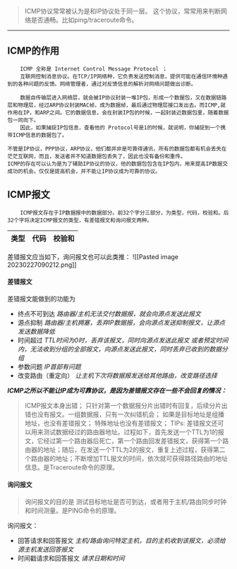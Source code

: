 >ICMP协议常常被认为是和IP协议处于同一层。
>这个协议，常常用来判断网络是否通畅。比如ping/traceroute命令。

---
## ICMP的作用
		ICMP 全称是 Internet Control Message Protocol ；
		互联网控制消息协议。在TCP/IP网络种，它负责发送控制消息，提供可能在通信环境种遇到的各种问题的反馈。网络管理者，通过对反馈信息的解析对网络问题做出诊断。

		数据自传输层进入网络层，就会被IP协议封装一堆IP包，形成一个数据包，又在数据链路层和物理层，经过ARP协议封装MAC帧，成为数据帧，最后通过物理层接口发出去。而ICMP,就作用在IP，和ARP之间。它的数据信息，会在封装IP包的时候，一起封装近数据包里，随着数据包一同向下。
		因此，如果捕捉IP包信息，查看他的 Protocol号是1的时候，就说明，你捕捉到一个携带ICMP信息的数据包了。

	不管是IP协议，PPP协议，ARP协议，他们都并非是可靠得通讯，所有的数据包都有机会丢失在茫茫互联网，而且，发送者并不知道数据包丢失了，因此也没有备份和重传。
	ICMP的存在可以认为是为了辅助IP协议的协议，他的数据包包含在IP包内，用来提高IP数据交成功的机会。仅仅是提高机会，并不能让IP协议成为可靠的协议。


## ICMP报文
		ICMP报文存在于IP数据报中的数据部分。前32个字分三部分，为类型，代码，校验和。后32个字将决定ICMP报文的类型，有差错报文和询问报文两种。


|类型|代码|校验和|
|:---:|:---:|:---:|
差错报文应当如下，询问报文也可以此类推：
![[Pasted image 20230227090212.png]]

#### 差错报文
差错报文能做到的功能为
- 终点不可到达
_路由器/主机无法交付数据报，就会向源点发送此报文_
- 源点抑制
_路由器/主机拥塞，丢弃IP数据报，会向源点发送抑制报文，让源点发送数据降低_
- 时间超过
_TTL时间为0时，丢弃该报文，同时向源点发送此报文_
_或者预定时间内，无法收到分组的全部报文，向源点发送此报文，同时丢弃已收到的数据分组_
- 参数问题
_IP首部有问题_
- 改变路由（重定向）
_让主机下次将数据报发送给其他路由，改变路径选择_

_**ICMP之所以不能让IP成为可靠协议，是因为差错报文存在一些不会回复的情况：**_
> ICMP报文本身出错；
> 只针对第一个数据报分片出错时有回复，后续分片出错也没有报文。一组数据报，只有一次纠错机会；
> 如果是目标地址是组播地址，也没有差错报文；
> 特殊地址也没有差错报文；
> TIPs:
> 差错报文还可以用来测试数据经过的路由器地址。过程如下，首先发送一个TTL为1的报文，它经过第一个路由器后死亡，第一个路由回发差错报文，获得第一个路由器的地址；随后，在发送一个TTL为2的报文，重复上述过程，获得第二个路由器的地址；不断增加TTL报文的时间，依次就可获得路径路由的地址信息。是Traceroute命令的原理。


#### 询问报文
>询问报文的目的是 测试目标地址是否可到达，或者用于主机/路由同步时钟和时间测量。是PING命令的原理。

询问报文：
- 回答请求和回答报文
_主机/路由询问特定主机，目的主机收到该报文，必须给源主机发送回答报文_
- 时间戳请求和回答报文
_请求日期和时间_








